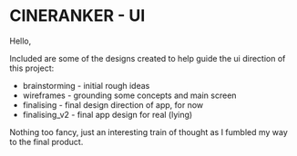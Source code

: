 # CINERANKER - UI

Hello,

Included are some of the designs created to help guide the ui direction of this project:

+ brainstorming - initial rough ideas
+ wireframes - grounding some concepts and main screen
+ finalising - final design direction of app, for now
+ finalising_v2 - final app design for real (lying)

Nothing too fancy, just an interesting train of thought as I fumbled my way to the final product.
